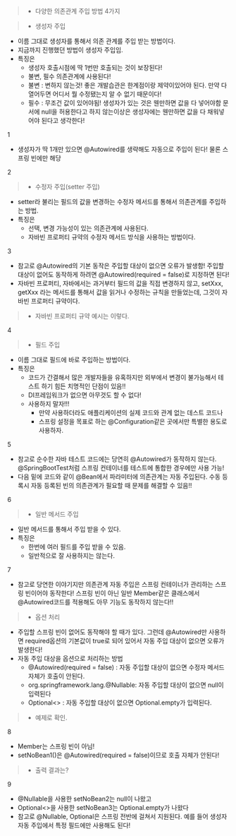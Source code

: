 >- 다양한 의존관계 주입 방법 4가지

>- 생성자 주입
   - 이름 그대로 생성자를 통해서 의존 관계를 주입 받는 방법이다.
   - 지금까지 진행했던 방법이 생성자 주입임.
   - 특징은
      - 생성자 호출시점에 딱 1번만 호출되는 것이 보장된다!
      - 불변, 필수 의존관계에 사용된다!
      - 불변 : 변하지 않는것! 좋은 개발습관은 한계점이랑 제약이있어야 된다. 만약 다 열어두면 어디서 뭘 수정됐는지 알 수 없기 때문이다! 
      - 필수 : 무조건 값이 있어야됨! 생성자가 있는 것은 웬만하면 값을 다 넣어야함 문서에 null을 허용한다고 하지 않는이상은 생성자에는 웬만하면 값을 다 채워넣어야 된다고 생각한다!

   1

   - 생성자가 딱 1개만 있으면 @Autowired를 생략해도 자동으로 주입이 된다! 물론 스프링 빈에만 해당

   2

>- 수정자 주입(setter 주입)
   - setter라 불리는 필드의 값을 변경하는 수정자 메서드를 통해서 의존관계를 주입하는 방법.
   - 특징은
      - 선택, 변경 가능성이 있는 의존관계에 사용된다.
      - 자바빈 프로퍼티 규약의 수정자 메서드 방식을 사용하는 방법이다.

   3

   - 참고로 @Autowired의 기본 동작은 주입할 대상이 없으면 오류가 발생함!
     주입할 대상이 없어도 동작하게 하려면 @Autowired(required = false)로 지정하면 된다!
   - 자바빈 프로퍼티, 자바에서는 과거부터 필드의 값을 직접 변경하지 않고, setXxx, getXxx
     라는 메서드를 통해서 값을 읽거나 수정하는 규칙을 만들었는데, 그것이 자바빈 프로퍼티 규약이다. 

>- 자바빈 프로퍼티 규약 예시는 이렇다.

   4

>- 필드 주입
   - 이름 그대로 필드에 바로 주입하는 방법이다.
   - 특징은
      - 코드가 간결해서 많은 개발자들을 유혹하지만 외부에서 변경이 불가능해서
        테스트 하기 힘든 치명적인 단점이 있음!!
      - DI프레임워크가 없으면 아무것도 할 수 없다!
      - 사용하지 말자!!!
         - 만약 사용하더라도 애플리케이션의 실제 코드와 관계 없는 데스트 코드나
         - 스프링 설정을 목표로 하는 @Configuration같은 곳에서만 특별한 용도로 사용하자.

   5

   - 참고로 순수한 자바 테스트 코드에는 당연히 @Autowired가 동작하지 않는다.
     @SpringBootTest처럼 스프링 컨테이너를 테스트에 통합한 경우에만 사용 가능!
   - 다음 밑에 코드와 같이 @Bean에서 파라미터에 의존관계는 자동 주입된다. 수동 등록시
     자동 등록된 빈의 의존관계가 필요할 때 문제를 해결할 수 있음!!

   6

>- 일반 메서드 주입
   - 일반 메서드를 통해서 주입 받을 수 있다.
   - 특징은
      - 한번에 여러 필드를 주입 받을 수 있음.
      - 일반적으로 잘 사용하지는 않는다.

   7

   - 참고로 당연한 이야기지만 의존관계 자동 주입은 스프링 컨테이너가 관리하는 스프링 빈이어야
     동작한다! 스프링 빈이 아닌 일반 Member같은 클래스에서 @Autowired코드를 적용해도 아무 기능도
     동작하지 않는다!!

>- 옵션 처리
   - 주입할 스프링 빈이 없어도 동작해야 할 때가 있다.
     그런데 @Autowired만 사용하면 required옵션의 기본값이 true로 되어 있어서 자동 주입 대상이 없으면 오류가 발생한다!
- 자동 주입 대상을 옵션으로 처리하는 방법
   - @Autowired(required = false) : 자동 주입할 대상이 없으면 수정자 메서드 자체가 호출이 안된다.
   - org.springframework.lang.@Nullable: 자동 주입할 대상이 없으면 null이 입력된다
   - Optional<> : 자동 주입할 대상이 없으면 Optional.empty가 입력된다.

>- 예제로 확인.

   8

   - Member는 스프링 빈이 아님!
   - setNoBean1()은 @Autowired(required = false)이므로 호출 자체가 안된다!

>- 출력 결과는?

   9

   - @Nullable을 사용한 setNoBean2는 null이 나왔고
   - Optional<>을 사용한 setNoBean3는 Optional.empty가 나왔다
   - 참고로 @Nullable, Optional은 스프링 전반에 걸쳐서 지원된다.
     예를 들어 생성자 자동 주입에서 특정 필드에만 사용해도 된다!
     






















